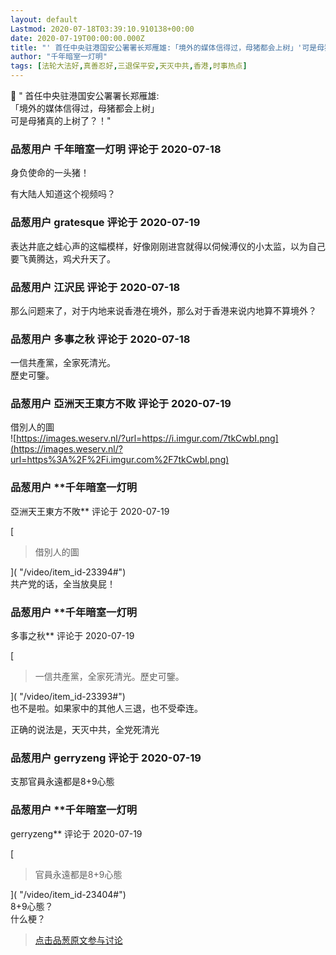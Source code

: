 ```yaml
---
layout: default
Lastmod: 2020-07-18T03:39:10.910138+00:00
date: 2020-07-19T00:00:00.000Z
title: "' 首任中央驻港国安公署署长郑雁雄:「境外的媒体信得过，母猪都会上树」'可是母猪真的上树了？！"
author: "千年暗室一灯明"
tags: [法轮大法好,真善忍好,三退保平安,天灭中共,香港,时事热点]
---
```


🛑 " 首任中央驻港国安公署署长郑雁雄:  
「境外的媒体信得过，母猪都会上树」  
可是母猪真的上树了？！"

            
### 品葱用户 **千年暗室一灯明** 评论于 2020-07-18
        
身负使命的一头猪！  
  
有大陆人知道这个视频吗？
        


            
### 品葱用户 **gratesque** 评论于 2020-07-19
        
表达井底之蛙心声的这幅模样，好像刚刚进宫就得以伺候溥仪的小太监，以为自己要飞黄腾达，鸡犬升天了。
        


            
### 品葱用户 **江沢民** 评论于 2020-07-18
        
那么问题来了，对于内地来说香港在境外，那么对于香港来说内地算不算境外？
        


            
### 品葱用户 **多事之秋** 评论于 2020-07-18
        
一信共產黨，全家死清光。  
歷史可鑒。
        


            
### 品葱用户 **亞洲天王東方不敗** 评论于 2020-07-19
        
借別人的圖  
![https://images.weserv.nl/?url=https://i.imgur.com/7tkCwbI.png](https://images.weserv.nl/?url=https%3A%2F%2Fi.imgur.com%2F7tkCwbI.png)
        


            
### 品葱用户 **千年暗室一灯明 
亞洲天王東方不敗** 评论于 2020-07-19
        
[

> 借別人的圖

]( "/video/item_id-23394#")  
共产党的话，全当放臭屁！
        


            
### 品葱用户 **千年暗室一灯明 
多事之秋** 评论于 2020-07-19
        
[

> 一信共產黨，全家死清光。歷史可鑒。

]( "/video/item_id-23393#")  
也不是啦。如果家中的其他人三退，也不受牵连。  
  
正确的说法是，天灭中共，全党死清光
        


            
### 品葱用户 **gerryzeng** 评论于 2020-07-19
        
支那官員永遠都是8+9心態
        


            
### 品葱用户 **千年暗室一灯明 
gerryzeng** 评论于 2020-07-19
        
[

> 官員永遠都是8+9心態

]( "/video/item_id-23404#")  
8+9心態？  
什么梗？
        






> [点击品葱原文参与讨论](https://pincong.rocks/video/2599)

